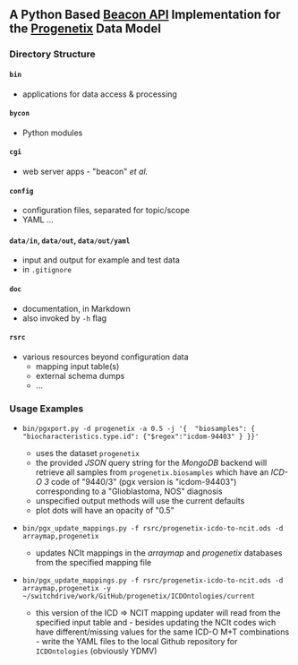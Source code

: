 ## A Python Based [Beacon API](https://beacon-project.io) Implementation for the [Progenetix](http://progenetix.org) Data Model

### Directory Structure

#### `bin`

* applications for data access & processing

#### `bycon`

* Python modules

#### `cgi`

* web server apps - "beacon" _et al._

#### `config`

* configuration files, separated for topic/scope
* YAML ...

#### `data/in`, `data/out`, `data/out/yaml`

* input and output for example and test data
* in `.gitignore`

#### `doc`

* documentation, in Markdown
* also invoked by `-h` flag

#### `rsrc`

* various resources beyond configuration data
    - mapping input table(s)
    - external schema dumps
    - ...

### Usage Examples

* `bin/pgxport.py -d progenetix -a 0.5 -j '{ 
        "biosamples": { "biocharacteristics.type.id": {"$regex":"icdom-94403" } }}'`
    - uses the dataset `progenetix`
    - the provided _JSON_ query string for the _MongoDB_ backend will retrieve
    all samples from `progenetix.biosamples` which have an _ICD-O 3_ code of
    "9440/3" (pgx version is "icdom-94403") corresponding to a "Glioblastoma,
    NOS" diagnosis
    - unspecified output methods will use the current defaults
    - plot dots will have an opacity of "0.5"
    
* `bin/pgx_update_mappings.py -f rsrc/progenetix-icdo-to-ncit.ods -d arraymap,progenetix`
    - updates NCIt mappings in the _arraymap_ and _progenetix_ databases
    from the specified mapping file
* `bin/pgx_update_mappings.py -f rsrc/progenetix-icdo-to-ncit.ods -d arraymap,progenetix -y ~/switchdrive/work/GitHub/progenetix/ICDOntologies/current`
    - this version of the ICD => NCIT mapping updater will read from the
    specified input table and - besides updating the NCIt codes wich have
    different/missing values for the same ICD-O M+T combinations - write 
    the YAML files to the local Github repository for `ICDOntologies`
    (obviously YDMV)
